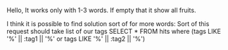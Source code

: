 Hello, 
It works only with 1-3 words.  If empty that it show all fruits.

I think it is possible to find solution sort of for more words:
Sort of this request should take list of our tags
SELECT * FROM hits where (tags  LIKE  '%' || :tag1 || '%' or tags LIKE '%' || :tag2 || '%')